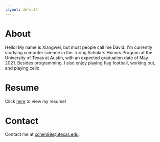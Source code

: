 ```yaml
---
layout: default
---
```

# About
Hello! My name is Xiangwei, but most people call me David. I'm currently studying computer science in the Turing Scholars Honors Program at the University of
Texas at Austin, with an expected graduation date of May 2021. Besides programming, I also enjoy playing flag football, working out, and playing cello.

# Resume
Click [here](resume.pdf) to view my resume!

# Contact
Contact me at [xchen99@utexas.edu](mailto:xchen99@utexas.edu).


